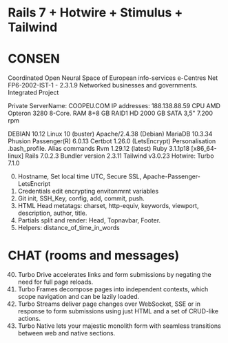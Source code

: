 # Rails 7 + Hotwire + Stimulus + Tailwind

# CONSEN
Coordinated Open Neural Space of European info-services e-Centres Net
FP6-2002-IST-1 - 2.3.1.9 Networked businesses and governments. Integrated Project

Private ServerName: COOPEU.COM
IP addresses: 188.138.88.59
CPU	AMD Opteron 3280 8-Core. RAM	8+8 GB
RAID1 HD	2000 GB SATA 3,5" 7.200 rpm

DEBIAN 10.12 Linux 10 (buster)
Apache/2.4.38 (Debian)
MariaDB 10.3.34
Phusion Passenger(R) 6.0.13
Certbot 1.26.0 (LetsEncrypt)
Personalisation .bash_profile. Alias commands
Rvm 1.29.12 (latest)
Ruby 3.1.1p18 [x86_64-linux]
Rails 7.0.2.3
Bundler version 2.3.11
Tailwind v3.0.23
Hotwire: Turbo 7.1.0

000) Hostname, Set local time UTC, Secure SSL, Apache-Passenger-LetsEncript 
00) Credentials edit encrypting envitonmrnt variables
01) Git init, SSH_Key, config, add, commit, push.
02) HTML Head metatags: charset, http-equiv, keywords, viewport, description, author, title.
03) Partials split and render: Head, Topnavbar, Footer.
04) Helpers: distance_of_time_in_words


# CHAT (rooms and messages)
040) Turbo Drive accelerates links and form submissions by negating the need for full page reloads.
041) Turbo Frames decompose pages into independent contexts, which scope navigation and can be lazily loaded.
042) Turbo Streams deliver page changes over WebSocket, SSE or in response to form submissions using just HTML and a set of CRUD-like actions.
043) Turbo Native lets your majestic monolith form with seamless transitions between web and native sections.
